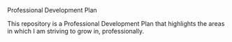 Professional Development Plan

This repository is a Professional Development Plan that highlights the areas in which I am striving to grow in, professionally.
